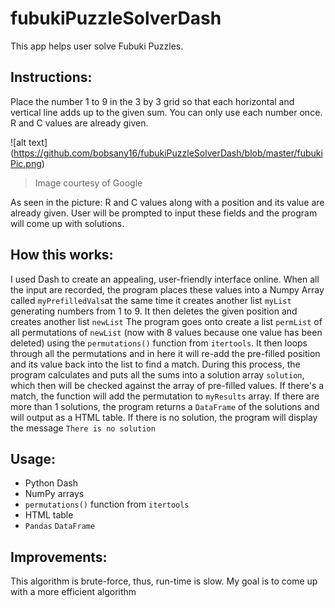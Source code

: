# fubukiPuzzleSolverDash
This app helps user solve Fubuki Puzzles. 

## Instructions: 
Place the number 1 to 9 in the 3 by 3 grid so that each horizontal and vertical line adds up to the given sum. You can only use each number once. R and C values are already given. 

![alt text] (https://github.com/bobsany16/fubukiPuzzleSolverDash/blob/master/fubukiPic.png)
> Image courtesy of Google

As seen in the picture: R and C values along with a position and its value are already given. User will be prompted to input these fields and the program will come up with solutions.

## How this works: 
I used Dash to create an appealing, user-friendly interface online. When all the input are recorded, the program places these values into a Numpy Array called `myPrefilledVals`at the same time it creates another list `myList` generating numbers from 1 to 9. It then deletes the given position and creates another list `newList`
The program goes onto create a list `permList` of all permutations of `newList` (now with 8 values because one value has been deleted) using the `permutations()` function from `itertools`. 
It then loops through all the permutations and in here it will re-add the pre-filled position and its value back into the list to find a match.
During this process, the program calculates and puts all the sums into a solution array `solution`, which then will be checked against the array of pre-filled values. 
If there's a match, the function will add the permutation to `myResults` array. 
If there are more than 1 solutions, the program returns a `DataFrame` of the solutions and will output as a HTML table.
If there is no solution, the program will display the message `There is no solution`

## Usage: 
* Python Dash
* NumPy arrays
* `permutations()` function from `itertools`
* HTML table
* `Pandas` `DataFrame`

## Improvements: 
This algorithm is brute-force, thus, run-time is slow. My goal is to come up with a more efficient algorithm
